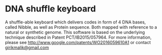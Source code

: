 # DNA shuffle keyboard
A shuffle-able keyboard which delivers codes in form of 4 DNA bases, called Nibble, as well as Protein sequence.
Both mapped with reference to a natural or synthetic genome.
This software is based on the underlying technique described in Patent PCT/IB2015/057964.
For more information, please see http://www.google.com/patents/WO2016059610A1
or contact girikmalik@gmail.com 
